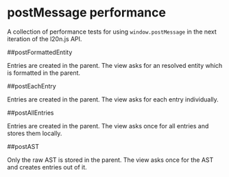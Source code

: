 postMessage performance
======================

A collection of performance tests for using `window.postMessage` in the next 
iteration of the l20n.js API.

##postFormattedEntity

Entries are created in the parent.  The view asks for an resolved entity which 
is formatted in the parent.

##postEachEntry

Entries are created in the parent.  The view asks for each entry individually.

##postAllEntries

Entries are created in the parent.  The view asks once for all entries and 
stores them locally.

##postAST

Only the raw AST is stored in the parent.  The view asks once for the AST and 
creates entries out of it.
